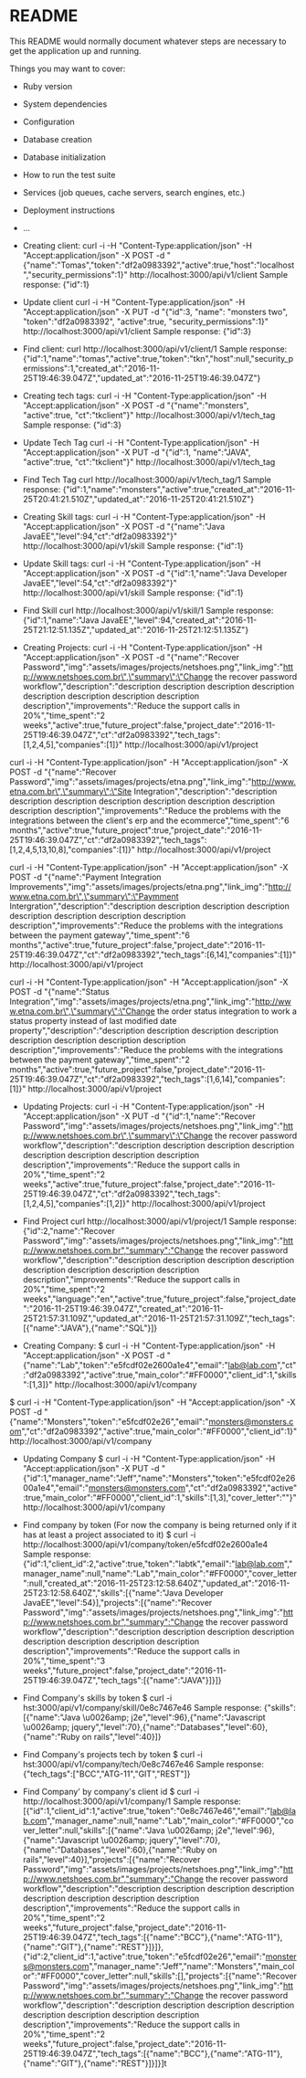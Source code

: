 # README

This README would normally document whatever steps are necessary to get the
application up and running.

Things you may want to cover:

* Ruby version

* System dependencies

* Configuration

* Database creation

* Database initialization

* How to run the test suite

* Services (job queues, cache servers, search engines, etc.)

* Deployment instructions

* ...
* Creating client:
curl -i -H "Content-Type:application/json" -H "Accept:application/json" -X POST -d "{\"name\":\"Tomas\",\"token\":\"df2a0983392\",\"active\":true,\"host\":\"localhost\",\"security_permissions\":1}" http://localhost:3000/api/v1/client
Sample response:
{"id":1}

* Update client
curl -i -H "Content-Type:application/json" -H "Accept:application/json" -X PUT -d "{\"id\":3, \"name\": \"monsters two\", \"token\":\"df2a0983392\", \"active\":true, \"security_permissions\":1}" http://localhost:3000/api/v1/client
Sample response:
{"id":3}

* Find client:
curl http://localhost:3000/api/v1/client/1
Sample response:
{"id":1,"name":"tomas","active":true,"token":"tkn","host":null,"security_permissions":1,"created_at":"2016-11-25T19:46:39.047Z","updated_at":"2016-11-25T19:46:39.047Z"}

* Creating tech tags:
curl -i -H "Content-Type:application/json" -H "Accept:application/json" -X POST -d "{\"name\":\"monsters\", \"active\":true,  \"ct\":\"tkclient\"}" http://localhost:3000/api/v1/tech_tag
Sample response:
{"id":3}

* Update Tech Tag
curl -i -H "Content-Type:application/json" -H "Accept:application/json" -X PUT -d "{\"id\":1, \"name\":\"JAVA\", \"active\":true, \"ct\":\"tkclient\"}" http://localhost:3000/api/v1/tech_tag

* Find Tech Tag
curl http://localhost:3000/api/v1/tech_tag/1
Sample response:
{"id":1,"name":"monsters","active":true,"created_at":"2016-11-25T20:41:21.510Z","updated_at":"2016-11-25T20:41:21.510Z"}

* Creating Skill tags:
curl -i -H "Content-Type:application/json" -H "Accept:application/json" -X POST -d "{\"name\":\"Java JavaEE\",\"level\":94,\"ct\":\"df2a0983392\"}" http://localhost:3000/api/v1/skill
Sample response:
{"id":1}

* Update Skill tags:
curl -i -H "Content-Type:application/json" -H "Accept:application/json" -X POST -d "{\"id\":1,\"name\":\"Java Developer JavaEE\",\"level\":54,\"ct\":\"df2a0983392\"}" http://localhost:3000/api/v1/skill
Sample response:
{"id":1}

* Find Skill
curl http://localhost:3000/api/v1/skill/1
Sample response:
{"id":1,"name":"Java JavaEE","level":94,"created_at":"2016-11-25T21:12:51.135Z","updated_at":"2016-11-25T21:12:51.135Z"}


* Creating Projects:
curl -i -H "Content-Type:application/json" -H "Accept:application/json" -X POST -d "{\"name\":\"Recover Password\",\"img\":\"assets/images/projects/netshoes.png\",\"link_img\":\"http://www.netshoes.com.br\",\"summary\":\"Change the recover password workflow\",\"description\":\"description description description description description description description description description\",\"improvements\":\"Reduce the support calls in 20%\",\"time_spent\":\"2 weeks\",\"active\":true,\"future_project\":false,\"project_date\":\"2016-11-25T19:46:39.047Z\",\"ct\":\"df2a0983392\",\"tech_tags\":[1,2,4,5],\"companies\":[1]}" http://localhost:3000/api/v1/project

curl -i -H "Content-Type:application/json" -H "Accept:application/json" -X POST -d "{\"name\":\"Recover Password\",\"img\":\"assets/images/projects/etna.png\",\"link_img\":\"http://www.etna.com.br\",\"summary\":\"Site Integration\",\"description\":\"description description description description description description description description description\",\"improvements\":\"Reduce the problems with the integrations between the client's erp and the ecommerce\",\"time_spent\":\"6 months\",\"active\":true,\"future_project\":true,\"project_date\":\"2016-11-25T19:46:39.047Z\",\"ct\":\"df2a0983392\",\"tech_tags\":[1,2,4,5,13,10,8],\"companies\":[1]}" http://localhost:3000/api/v1/project

curl -i -H "Content-Type:application/json" -H "Accept:application/json" -X POST -d "{\"name\":\"Payment Integration Improvements\",\"img\":\"assets/images/projects/etna.png\",\"link_img\":\"http://www.etna.com.br\",\"summary\":\"Paymment Intergration\",\"description\":\"description description description description description description description description description\",\"improvements\":\"Reduce the problems with the integrations between the payment gateway\",\"time_spent\":\"6 months\",\"active\":true,\"future_project\":false,\"project_date\":\"2016-11-25T19:46:39.047Z\",\"ct\":\"df2a0983392\",\"tech_tags\":[6,14],\"companies\":[1]}" http://localhost:3000/api/v1/project

curl -i -H "Content-Type:application/json" -H "Accept:application/json" -X POST -d "{\"name\":\"Status Integration\",\"img\":\"assets/images/projects/etna.png\",\"link_img\":\"http://www.etna.com.br\",\"summary\":\"Change the order status integration to work a status property instead of last modified date property\",\"description\":\"description description description description description description description description description\",\"improvements\":\"Reduce the problems with the integrations between the payment gateway\",\"time_spent\":\"2 months\",\"active\":true,\"future_project\":false,\"project_date\":\"2016-11-25T19:46:39.047Z\",\"ct\":\"df2a0983392\",\"tech_tags\":[1,6,14],\"companies\":[1]}" http://localhost:3000/api/v1/project


* Updating Projects:
curl -i -H "Content-Type:application/json" -H "Accept:application/json" -X PUT -d "{\"id\":1,\"name\":\"Recover Password\",\"img\":\"assets/images/projects/netshoes.png\",\"link_img\":\"http://www.netshoes.com.br\",\"summary\":\"Change the recover password workflow\",\"description\":\"description description description description description description description description description\",\"improvements\":\"Reduce the support calls in 20%\",\"time_spent\":\"2 weeks\",\"active\":true,\"future_project\":false,\"project_date\":\"2016-11-25T19:46:39.047Z\",\"ct\":\"df2a0983392\",\"tech_tags\":[1,2,4,5],\"companies\":[1,2]}" http://localhost:3000/api/v1/project



* Find Project
curl http://localhost:3000/api/v1/project/1
Sample response:
{"id":2,"name":"Recover Password","img":"assets/images/projects/netshoes.png","link_img":"http://www.netshoes.com.br","summary":"Change the recover password workflow","description":"description description description description description description description description description","improvements":"Reduce the support calls in 20%","time_spent":"2 weeks","language":"en","active":true,"future_project":false,"project_date":"2016-11-25T19:46:39.047Z","created_at":"2016-11-25T21:57:31.109Z","updated_at":"2016-11-25T21:57:31.109Z","tech_tags":[{"name":"JAVA"},{"name":"SQL"}]}

* Creating Company:
$ curl -i -H "Content-Type:application/json" -H "Accept:application/json" -X POST -d "{\"name\":\"Lab\",\"token\":\"e5fcdf02e2600a1e4\",\"email\":\"lab@lab.com\",\"ct\":\"df2a0983392\",\"active\":true,\"main_color\":\"#FF0000\",\"client_id\":1,\"skills\":[1,3]}" http://localhost:3000/api/v1/company


$ curl -i -H "Content-Type:application/json" -H "Accept:application/json" -X POST -d "{\"name\":\"Monsters\",\"token\":\"e5fcdf02e26\",\"email\":\"monsters@monsters.com\",\"ct\":\"df2a0983392\",\"active\":true,\"main_color\":\"#FF0000\",\"client_id\":1}" http://localhost:3000/api/v1/company


* Updating Company
$ curl -i -H "Content-Type:application/json" -H "Accept:application/json" -X PUT -d "{\"id\":1,\"manager_name\":\"Jeff\",\"name\":\"Monsters\",\"token\":\"e5fcdf02e2600a1e4\",\"email\":\"monsters@monsters.com\",\"ct\":\"df2a0983392\",\"active\":true,\"main_color\":\"#FF0000\",\"client_id\":1,\"skills\":[1,3],\"cover_letter\":\"\"}" http://localhost:3000/api/v1/company


* Find company by token (For now the company is being returned only if it has at least a project associated to it)
$ curl -i http://localhost:3000/api/v1/company/token/e5fcdf02e2600a1e4
Sample response:
{"id":1,"client_id":2,"active":true,"token":"labtk","email":"lab@lab.com","manager_name":null,"name":"Lab","main_color":"#FF0000","cover_letter":null,"created_at":"2016-11-25T23:12:58.640Z","updated_at":"2016-11-25T23:12:58.640Z","skills":[{"name":"Java Developer JavaEE","level":54}],"projects":[{"name":"Recover Password","img":"assets/images/projects/netshoes.png","link_img":"http://www.netshoes.com.br","summary":"Change the recover password workflow","description":"description description description description description description description description description","improvements":"Reduce the support calls in 20%","time_spent":"3 weeks","future_project":false,"project_date":"2016-11-25T19:46:39.047Z","tech_tags":[{"name":"JAVA"}]}]}


* Find Company's skills by token
$ curl -i hst:3000/api/v1/company/skill/0e8c7467e46
Sample response:
{"skills":[{"name":"Java \u0026amp; j2e","level":96},{"name":"Javascript \u0026amp; jquery","level":70},{"name":"Databases","level":60},{"name":"Ruby on rails","level":40}]}

* Find Company's projects tech by token
$ curl -i hst:3000/api/v1/company/tech/0e8c7467e46
Sample response:
{"tech_tags":["BCC","ATG-11","GIT","REST"]}


* Find Company' by company's client id
 $ curl -i http://localhost:3000/api/v1/company/1
 Sample response:
 [{"id":1,"client_id":1,"active":true,"token":"0e8c7467e46","email":"lab@lab.com","manager_name":null,"name":"Lab","main_color":"#FF0000","cover_letter":null,"skills":[{"name":"Java \u0026amp; j2e","level":96},{"name":"Javascript \u0026amp; jquery","level":70},{"name":"Databases","level":60},{"name":"Ruby on rails","level":40}],"projects":[{"name":"Recover Password","img":"assets/images/projects/netshoes.png","link_img":"http://www.netshoes.com.br","summary":"Change the recover password workflow","description":"description description description description description description description description description","improvements":"Reduce the support calls in 20%","time_spent":"2 weeks","future_project":false,"project_date":"2016-11-25T19:46:39.047Z","tech_tags":[{"name":"BCC"},{"name":"ATG-11"},{"name":"GIT"},{"name":"REST"}]}]},{"id":2,"client_id":1,"active":true,"token":"e5fcdf02e26","email":"monsters@monsters.com","manager_name":"Jeff","name":"Monsters","main_color":"#FF0000","cover_letter":null,"skills":[],"projects":[{"name":"Recover Password","img":"assets/images/projects/netshoes.png","link_img":"http://www.netshoes.com.br","summary":"Change the recover password workflow","description":"description description description description description description description description description","improvements":"Reduce the support calls in 20%","time_spent":"2 weeks","future_project":false,"project_date":"2016-11-25T19:46:39.047Z","tech_tags":[{"name":"BCC"},{"name":"ATG-11"},{"name":"GIT"},{"name":"REST"}]}]}]t
